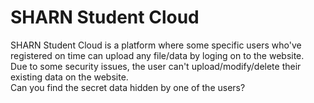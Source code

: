 # SHARN Student Cloud
SHARN Student Cloud is a platform where some specific users who've registered on time can upload any file/data by loging on to the website.<br />
Due to some security issues, the user can't upload/modify/delete their existing data on the website.<br />
Can you find the secret data hidden by one of the users?